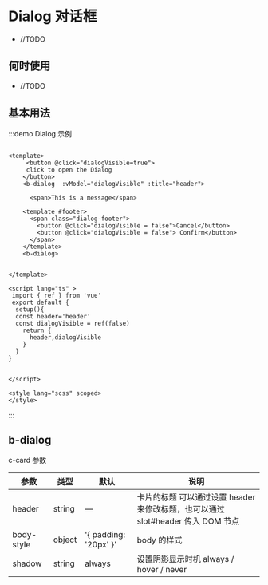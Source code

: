 # Dialog 对话框

+ //TODO

## 何时使用

+ //TODO

## 基本用法

:::demo Dialog 示例

```vue

<template>
     <button @click="dialogVisible=true">
     click to open the Dialog
    </button>
    <b-dialog  :vModel="dialogVisible" :title="header">
      
      <span>This is a message</span>

    <template #footer>
      <span class="dialog-footer">
        <button @click="dialogVisible = false">Cancel</button>
        <button @click="dialogVisible = false"> Confirm</button>
      </span>
    </template>
    <b-dialog>


</template>

<script lang="ts" >
 import { ref } from 'vue'
 export default {
  setup(){
  const header='header'
  const dialogVisible = ref(false)
    return {
      header,dialogVisible
    }
  }
}


</script>

<style lang="scss" scoped>
</style>
```

:::

## b-dialog

c-card 参数

| 参数 | 类型 | 默认 | 说明 |
| ---- | ---- | ---- | ---- |
| header | string |  —    | 卡片的标题 可以通过设置 header 来修改标题，也可以通过 slot#header 传入 DOM 节点 |
| body-style |object| '{ padding: '20px' }'| body 的样式  |
| shadow | string | always | 设置阴影显示时机 always / hover / never  |